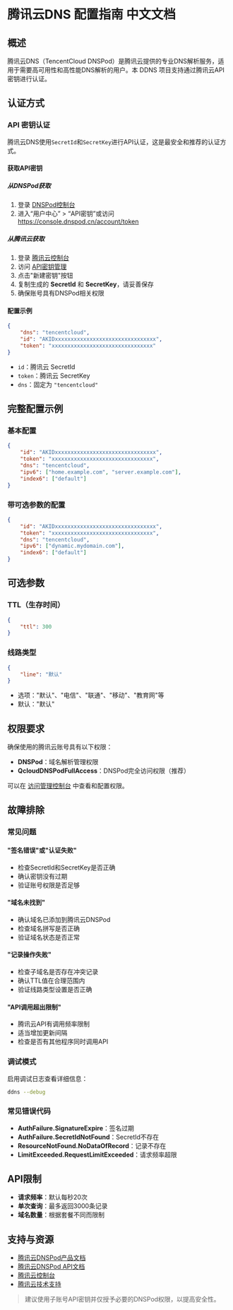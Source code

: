 # 腾讯云DNS 配置指南 中文文档

## 概述

腾讯云DNS（TencentCloud DNSPod）是腾讯云提供的专业DNS解析服务，适用于需要高可用性和高性能DNS解析的用户。本 DDNS 项目支持通过腾讯云API密钥进行认证。

## 认证方式

### API 密钥认证

腾讯云DNS使用`SecretId`和`SecretKey`进行API认证，这是最安全和推荐的认证方式。

#### 获取API密钥

##### 从DNSPod获取

1. 登录 [DNSPod控制台](https://console.dnspod.cn/)
2. 进入“用户中心” > “API密钥”或访问 <https://console.dnspod.cn/account/token>

##### 从腾讯云获取

1. 登录 [腾讯云控制台](https://console.cloud.tencent.com/)
2. 访问 [API密钥管理](https://console.cloud.tencent.com/cam/capi)
3. 点击"新建密钥"按钮
4. 复制生成的 **SecretId** 和 **SecretKey**，请妥善保存
5. 确保账号具有DNSPod相关权限

#### 配置示例

```json
{
    "dns": "tencentcloud",
    "id": "AKIDxxxxxxxxxxxxxxxxxxxxxxxxxxxxxxxx",
    "token": "xxxxxxxxxxxxxxxxxxxxxxxxxxxxxxxx"
}
```

- `id`：腾讯云 SecretId
- `token`：腾讯云 SecretKey
- `dns`：固定为 `"tencentcloud"`

## 完整配置示例

### 基本配置

```json
{
    "id": "AKIDxxxxxxxxxxxxxxxxxxxxxxxxxxxxxxxx",
    "token": "xxxxxxxxxxxxxxxxxxxxxxxxxxxxxxxx",
    "dns": "tencentcloud",
    "ipv6": ["home.example.com", "server.example.com"],
    "index6": ["default"]
}
```

### 带可选参数的配置

```json
{
    "id": "AKIDxxxxxxxxxxxxxxxxxxxxxxxxxxxxxxxx",
    "token": "xxxxxxxxxxxxxxxxxxxxxxxxxxxxxxxx",
    "dns": "tencentcloud",
    "ipv6": ["dynamic.mydomain.com"],
    "index6": ["default"]
}
```

## 可选参数

### TTL（生存时间）

```json
{
    "ttl": 300
}
```

### 线路类型

```json
{
    "line": "默认"
}
```

- 选项："默认"、"电信"、"联通"、"移动"、"教育网"等
- 默认："默认"

## 权限要求

确保使用的腾讯云账号具有以下权限：

- **DNSPod**：域名解析管理权限
- **QcloudDNSPodFullAccess**：DNSPod完全访问权限（推荐）

可以在 [访问管理控制台](https://console.cloud.tencent.com/cam/policy) 中查看和配置权限。

## 故障排除

### 常见问题

#### "签名错误"或"认证失败"

- 检查SecretId和SecretKey是否正确
- 确认密钥没有过期
- 验证账号权限是否足够

#### "域名未找到"

- 确认域名已添加到腾讯云DNSPod
- 检查域名拼写是否正确
- 验证域名状态是否正常

#### "记录操作失败"

- 检查子域名是否存在冲突记录
- 确认TTL值在合理范围内
- 验证线路类型设置是否正确

#### "API调用超出限制"

- 腾讯云API有调用频率限制
- 适当增加更新间隔
- 检查是否有其他程序同时调用API

### 调试模式

启用调试日志查看详细信息：

```sh
ddns --debug
```

### 常见错误代码

- **AuthFailure.SignatureExpire**：签名过期
- **AuthFailure.SecretIdNotFound**：SecretId不存在
- **ResourceNotFound.NoDataOfRecord**：记录不存在
- **LimitExceeded.RequestLimitExceeded**：请求频率超限

## API限制

- **请求频率**：默认每秒20次
- **单次查询**：最多返回3000条记录
- **域名数量**：根据套餐不同而限制

## 支持与资源

- [腾讯云DNSPod产品文档](https://cloud.tencent.com/document/product/1427)
- [腾讯云DNSPod API文档](https://cloud.tencent.com/document/api/1427)
- [腾讯云控制台](https://console.cloud.tencent.com/dnspod)
- [腾讯云技术支持](https://cloud.tencent.com/document/product/282)

> 建议使用子账号API密钥并仅授予必要的DNSPod权限，以提高安全性。
